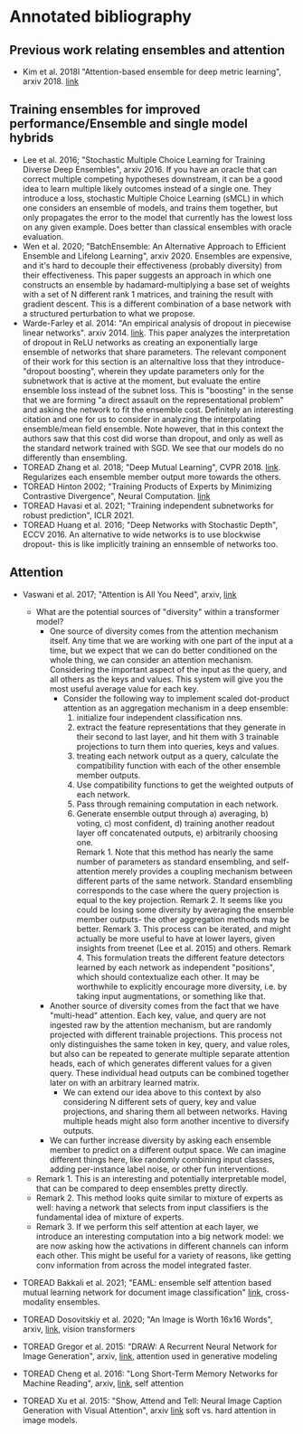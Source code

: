 # Annotated bibliography 

## Previous work relating ensembles and attention
- Kim et al. 2018l "Attention-based ensemble for deep metric learning", arxiv 2018. [link](https://arxiv.org/abs/1804.00382)

## Training ensembles for improved performance/Ensemble and single model hybrids 

- Lee et al. 2016; "Stochastic Multiple Choice Learning for Training Diverse Deep Ensembles", arxiv 2016. If you have an oracle that can correct multiple competing hypotheses downstream, it can be a good idea to learn multiple likely outcomes instead of a single one. They introduce a loss, stochastic Multiple Choice Learning (sMCL) in which one considers an ensemble of models, and trains them together, but only propagates the error to the model that currently has the lowest loss on any given example. Does better than classical ensembles with oracle evaluation. 
- Wen et al. 2020; "BatchEnsemble: An Alternative Approach to Efficient Ensemble and Lifelong Learning", arxiv 2020. Ensembles are expensive, and it's hard to decouple their effectiveness (probably diversity) from their effectiveness. This paper suggests an approach in which one constructs an ensemble by hadamard-multiplying a base set of weights with a set of N different rank 1 matrices, and training the result with gradient descent. This is a different combination of a base network with a structured perturbation to what we propose.
- Warde-Farley et al. 2014: "An empirical analysis of dropout in piecewise linear networks". arxiv 2014. [link](https://arxiv.org/pdf/1312.6197.pdf). This paper analyzes the interpretation of dropout in ReLU networks as creating an exponentially large ensemble of networks that share parameters. The relevant component of their work for this section is an alternaltive loss that they introduce- "dropout boosting", wherein they update parameters only for the subnetwork that is active at the moment, but evaluate the entire ensemble loss instead of the subnet loss. This is "boosting" in the sense that we are forming "a direct assault on the representational problem" and asking the network to fit the ensemble cost. Definitely an interesting citation and one for us to consider in analyzing the interpolating ensemble/mean field ensemble. Note however, that in this context the authors saw that this cost did worse than dropout, and only as well as the standard network trained with SGD. We see that our models do no differently than ensembling.  
- TOREAD Zhang et al. 2018; "Deep Mutual Learning", CVPR 2018. [link](https://openaccess.thecvf.com/content_cvpr_2018/papers/Zhang_Deep_Mutual_Learning_CVPR_2018_paper.pdf). Regularizes each ensemble member output more towards the others. 
- TOREAD Hinton 2002; "Training Products of Experts by Minimizing Contrastive Divergence", Neural Computation. [link](https://www.cs.toronto.edu/~hinton/absps/nccd.pdf)
- TOREAD Havasi et al. 2021; "Training independent subnetworks for robust prediction", ICLR 2021.
- TOREAD Huang et al. 2016; "Deep Networks with Stochastic Depth", ECCV 2016. An alternative to wide networks is to use blockwise dropout- this is like implicitly training an ennsemble of networks too. 

## Attention

- Vaswani et al. 2017; "Attention is All You Need", arxiv, [link](https://arxiv.org/abs/1706.03762)
  - What are the potential sources of "diversity" within a transformer model?  
    - One source of diversity comes from the attention mechanism itself. Any time that we are working with one part of the input at a time, but we expect that we can do better conditioned on the whole thing, we can consider an attention mechanism. Considering the important aspect of the input as the query, and all others as the keys and values. This system will give you the most useful average value for each key. 
      - Consider the following way to implement scaled dot-product attention as an aggregation mechanism in a deep ensemble: 
        1. initialize four independent classification nns. 
        2. extract the feature representations that they generate in their second to last layer, and hit them with 3 trainable projections to turn them into queries, keys and values. 
        3. treating each network output as a query, calculate the compatibility function with each of the other ensemble member outputs.
        4. Use compatibility functions to get the weighted outputs of each network.  
        5. Pass through remaining computation in each network.
        6. Generate ensemble output through a) averaging, b) voting, c) most confident, d) training another readout layer off concatenated outputs, e) arbitrarily choosing one.  
        Remark 1. Note that this method has nearly the same number of parameters as standard ensembling, and self-attention merely provides a coupling mechanism between different parts of the same network. Standard ensembling corresponds to the case where the query projection is equal to the key projection.
        Remark 2. It seems like you could be losing some diversity by averaging the ensemble member outputs- the other aggregation methods may be better. 
        Remark 3. This process can be iterated, and might actually be more useful to have at lower layers, given insights from treenet (Lee et al. 2015) and others. 
        Remark 4. This formulation treats the different feature detectors learned by each network as independent "positions", which should contextualize each other. It may be worthwhile to explicitly encourage more diversity, i.e. by taking input augmentations, or something like that. 
    - Another source of diversity comes from the fact that we have "multi-head" attention. Each key, value, and query are not ingested raw by the attention mechanism, but are randomly projected with different trainable projections. This process not only distinguishes the same token in key, query, and value roles, but also can be repeated to generate multiple separate attention heads, each of which generates different values for a given query. These individual head outputs can be combined together later on with an arbitrary learned matrix. 
      - We can extend our idea above to this context by also considering N different sets of query, key and value projections, and sharing them all between networks. Having multiple heads might also form another incentive to diversify outputs.  
    - We can further increase diversity by asking each ensemble member to predict on a different output space. We can imagine different things here, like randomly combining input classes, adding per-instance label noise, or other fun interventions. 
  - Remark 1. This is an interesting and potentially interpretable model, that can be compared to deep ensembles pretty directly. 
  - Remark 2. This method looks quite similar to mixture of experts as well: having a network that selects from input classifiers is the fundamental idea of mixture of experts.  
  - Remark 3. If we perform this self attention at each layer, we introduce an interesting computation into a big network model: we are now asking how the activations in different channels can inform each other. This might be useful for a variety of reasons, like getting conv information from across the model integrated faster.  

- TOREAD Bakkali et al. 2021; "EAML: ensemble self attention based mutual learning network for document image classification" [link](https://link.springer.com/article/10.1007/s10032-021-00378-0), cross-modality ensembles. 
- TOREAD Dosovitskiy et al. 2020; "An Image is Worth 16x16 Words", arxiv, [link](https://arxiv.org/abs/2010.11929), vision transformers
- TOREAD Gregor et al. 2015: "DRAW: A Recurrent Neural Network for Image Generation", arxiv, [link](https://arxiv.org/pdf/1502.04623.pdf), attention used in generative modeling
- TOREAD Cheng et al. 2016: "Long Short-Term Memory Networks for Machine Reading", arxiv, [link](https://arxiv.org/abs/1601.06733), self attention
- TOREAD Xu et al. 2015: "Show, Attend and Tell: Neural Image Caption Generation with Visual Attention", arxiv [link](https://arxiv.org/abs/1502.03044) soft vs. hard attention in image models. 
